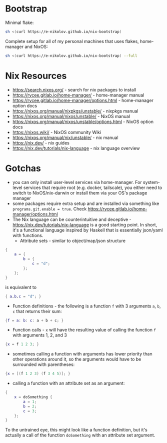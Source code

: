# Bootstrap

Minimal flake:

```sh
sh <(curl https://e-nikolov.github.io/nix-bootstrap)
```

Complete setup for all of my personal machines that uses flakes, home-manager and NixOS:

```sh
sh <(curl https://e-nikolov.github.io/nix-bootstrap) --full
```


# Nix Resources

- https://search.nixos.org/                             - search for nix packages to install
- https://rycee.gitlab.io/home-manager/                 - home-manager manual
- https://rycee.gitlab.io/home-manager/options.html     - home-manager option docs
- https://nixos.org/manual/nixpkgs/unstable/            - nixpkgs manual
- https://nixos.org/manual/nixos/unstable/              - NixOS manual
- https://nixos.org/manual/nixos/unstable/options.html  - NixOS option docs
- https://nixos.wiki/                                   - NixOS community Wiki
- https://nixos.org/manual/nix/unstable/                - nix manual
- https://nix.dev/                                      - nix guides
- https://nix.dev/tutorials/nix-language                - nix language overview


# Gotchas

- you can only install user-level services via home-manager. For system-level services that require root (e.g. docker, tailscale), you either need to switch to NixOS/nix-darwin or install them via your OS's package manager
- some packages require extra setup and are installed via something like `programs.git.enable = true`. Check https://rycee.gitlab.io/home-manager/options.html
- The Nix language can be counterintuitive and deceptive - https://nix.dev/tutorials/nix-language is a good starting point.
In short, it's a functional language inspired by Haskell that is essentially json/yaml with functions.
    - Attribute sets - similar to object/map/json structure
```nix
{
    a = {
        b = {
            c = "d";
        };
    };
}

```
is equivalent to
```nix
{ a.b.c = "d"; }
```
- Function definitions - the following is a function `f` with 3 arguments `a`, `b`, `c` that returns their sum:

```nix
{f = a: b: c: a + b + c; }
```
- Function calls - `x` will have the resulting value of calling the function `f` with arguments 1, 2, and 3
```nix
{x = f 1 2 3; }
```
- sometimes calling a function with arguments has lower priority than other operations around it, so the arguments would have to be surrounded with parentheses:
```nix
{x = [(f 1 2 3) (f 3 4 5)]; }
```
- calling a function with an attribute set as an argument:

```nix
{
    x = doSomething {
        a = 1;
        b = 2;
        c = 3;
    };
}
```
To the untrained eye, this might look like a function definition, but it's actually a call of the function `doSomething` with an attribute set argument.
